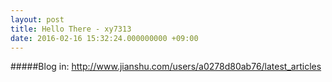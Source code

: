 ```yaml
---
layout: post
title: Hello There - xy7313
date: 2016-02-16 15:32:24.000000000 +09:00
---
```


#####Blog in: http://www.jianshu.com/users/a0278d80ab76/latest_articles